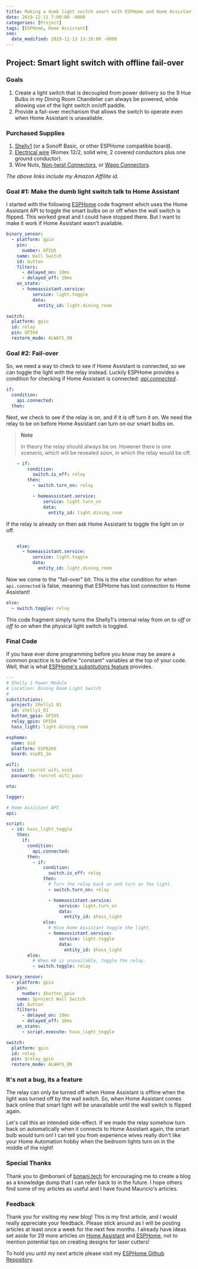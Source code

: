 ```yaml
---
title: Making a dumb light switch smart with ESPHome and Home Assistant
date: 2019-12-11 7:00:00 -0800
categories: [Project]
tags: [ESPHome, Home Assistant]
seo:
  date_modified: 2019-12-13 13:10:00 -0800
---
```


## Project: Smart light switch with offline fail-over

### Goals

1. Create a light switch that is decoupled from power delivery so the 9 Hue Bulbs in my Dining Room Chandelier can always be powered,
while allowing use of the light switch on/off paddle.
2. Provide a fail-over mechanism that allows the switch to operate even when Home Assistant is unavailable.

### Purchased Supplies

1. [Shelly1][shelly1] (or a Sonoff Basic, or other ESPHome compatible board).
2. [Electrical wire][romex] (Romex 12/2, solid wire, 2 covered conductors plus one ground conductor).
3. Wire Nuts, [Non-twist Connectors][non-twist-connectors], or [Wago Connectors][wago].

*The above links include my Amazon Affilite id.*

### Goal #1: Make the dumb light switch talk to Home Assistant

I started with the following [ESPHome][esphome] code fragment which uses the Home Assistant API to toggle the smart bulbs on or off when the wall switch is flipped. This worked great and I could have stopped there. But I want to make it work if Home Assistant wasn't available.

```yaml
binary_sensor:
  - platform: gpio
    pin:
      number: GPIO5
    name: Wall Switch
    id: button
    filters:
      - delayed_on: 10ms
      - delayed_off: 10ms
    on_state:
      - homeassistant.service:
          service: light.toggle
          data:
            entity_id: light.dining_room

switch:
  platform: gpio
  id: relay
  pin: GPIO4
  restore_mode: ALWAYS_ON
```

### Goal #2: Fail-over

So, we need a way to check to see if Home Assistant is connected, so we can toggle the light with the relay instead. Luckily ESPHome provides a condition for checking if Home Assistant is connected: [*api.connected*][api-connected].

```yaml
if:
  condition:
    api.connected:
  then:
```

Next, we check to see if the relay is on, and if it is off turn it on. We need the relay to be on before Home Assistant can turn on our smart bulbs on.

> **Note**
>
> In theory the relay should always be on. However there is one scenerio, which will be revealed soon, in which the relay would be off.

```yaml
    - if:
        condition:
          switch.is_off: relay
        then:
          - switch.turn_on: relay

          - homeassistant.service:
              service: light.turn_on
              data:
                entity_id: light.dining_room
```

If the relay is already on then ask Home Assistant to toggle the light on or off.

```yaml

    else:
      - homeassistant.service:
          service: light.toggle
          data:
            entity_id: light.dining_room
```

Now we come to the "fail-over" bit. This is the *else* condition for when `api.connected` is false, meaning that ESPHome has lost connection to Home Assistant!

```yaml
else:
  - switch.toggle: relay
```

This code fragment simply turns the Shelly1's internal relay from *on to off* or *off to on* when the physical light switch is toggled.

### Final Code

If you have ever done programming before you know may be aware a common practice is to define "constant" variables at the top of your code. Well, that is what [ESPHome's *substitutions* feature][substitutions] provides.

```yaml
---
# Shelly 1 Power Module
# Location: Dining Room Light Switch
#
substitutions:
  project: Shelly1 01
  id: shelly1_01
  button_gpio: GPIO5
  relay_gpio: GPIO4
  hass_light: light.dining_room

esphome:
  name: $id
  platform: ESP8266
  board: esp01_1m

wifi:
  ssid: !secret wifi_ssid
  password: !secret wifi_pass

ota:

logger:

# Home Assistant API
api:

script:
  - id: hass_light_toggle
    then:
      if:
        condition:
          api.connected:
        then:
          - if:
              condition:
                switch.is_off: relay
              then:
                # Turn the relay back on and turn on the light.
                - switch.turn_on: relay

                - homeassistant.service:
                    service: light.turn_on
                    data:
                      entity_id: $hass_light
              else:
                # Have Home Assistant toggle the light.
                - homeassistant.service:
                    service: light.toggle
                    data:
                      entity_id: $hass_light
        else:
          # When HA is unavailable, toggle the relay.
          - switch.toggle: relay

binary_sensor:
  - platform: gpio
    pin:
      number: $button_gpio
    name: $project Wall Switch
    id: button
    filters:
      - delayed_on: 10ms
      - delayed_off: 10ms
    on_state:
      - script.execute: hass_light_toggle

switch:
  platform: gpio
  id: relay
  pin: $relay_gpio
  restore_mode: ALWAYS_ON
```

### It's not a bug, its a feature

The relay can only be turned off when Home Assistant is offline when the light was turned off by the wall switch. So, when Home Assistant comes back online that smart light will be unavailable until the wall switch is flipped again.

Let's call this an intended side-effect. If we made the relay somehow turn back on automatically when it connects to Home Assistant again, the smart bulb would turn on! I can tell you from experience wives really don't like your Home Automation hobby when the bedroom lights turn on in the middle of the night!

### Special Thanks

Thank you to @mbonani of [bonani.tech][bonanitech] for encouraging me to create a blog as a knowledge dump that I can refer back to in the future. I hope others find some of my articles as useful and I have found Mauricio's articles.

### Feedback

Thank you for visiting my new blog! This is my first article, and I would really appreciate your feedback. Please stick around as I will be
 posting articles at least once a week for the next few months. I already have ideas set aside for 29 more articles on [Home Assistant](/tags/home-assistant/) and [ESPHome](/tags/esphome/), not to mention potential tips on creating designs for laser cutters!

To hold you until my next article please visit my [ESPHome Github Repository][esphome-config].

[esphome-config]: https://github.com/brianhanifin/esphome-config
[bonanitech]: https://bonani.tech/

[esphome]: https://esphome.io/
[api-connected]: https://esphome.io/components/api.html
[substitutions]: https://esphome.io/guides/configuration-types.html?#substitutions

[shelly1]: https://www.amazon.com/gp/product/B07G33LNDY?ie=UTF8&tag=brianhanifi0d-20&camp=1789&linkCode=xm2&creativeASIN=B07G33LNDY
[romex]: https://www.amazon.com/gp/product/B0069F4CXQ?ie=UTF8&tag=brianhanifi0d-20&camp=1789&linkCode=xm2&creativeASIN=B0069F4CXQ
[non-twist-connectors]: https://www.amazon.com/gp/product/B07DW1QZF5/ref=as_li_tl?ie=UTF8&camp=1789&creative=9325&creativeASIN=B07DW1QZF5&linkCode=as2&tag=brianhanifi0d-20&linkId=b9b4a1708258bbb1a213949082a0eb84
[wago]: https://www.amazon.com/gp/product/B01N5JXOVF?ie=UTF8&tag=brianhanifi0d-20&camp=1789&linkCode=xm2&creativeASIN=B01N5JXOVF
